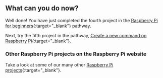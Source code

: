 ## What can you do now?

Well done! You have just completed the fourth project in the [Raspberry Pi for beginners](https://projects.raspberrypi.org/en/pathways/raspberry-pi-beginners){:target="_blank"} pathway.

Next, try the fifth project in the pathway, [Create a new command on Raspberry Pi](https://projects.raspberrypi.org/en/projects/raspberry-pi-command/){:target="_blank"}. 

### Other Raspberry Pi projects on the Raspberry Pi website

Take a look at some of our many other [Raspberry Pi projects](https://projects.raspberrypi.org/en/projects?hardware%5B%5D=raspberry-pi){:target="_blank"}.
